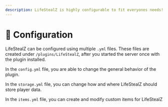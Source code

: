 ```yaml
---
description: LifeStealZ is highly configurable to fit everyones needs!
---
```


# 🔧 Configuration

LifeStealZ can be configured using multiple `.yml` files. These files are created under `/plugins/LifeStealZ`, after you started the server once with the plugin installed.

In the `config.yml` file, you are able to change the general behavior of the plugin.&#x20;

In the `storage.yml` file, you can change how and where LifeStealZ should store player data.&#x20;

In the `items.yml` file, you can create and modify custom items for LifeStealZ

